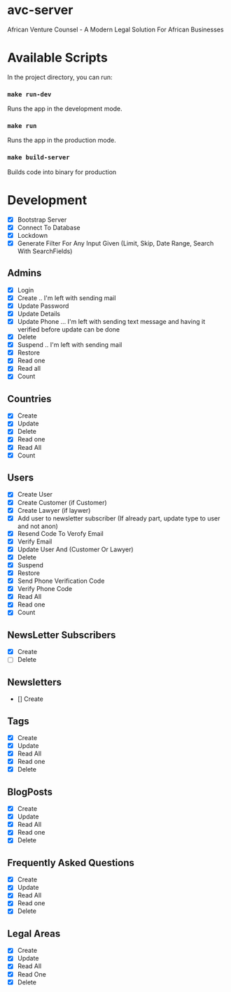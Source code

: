 # avc-server

African Venture Counsel - A Modern Legal Solution For African Businesses

# Available Scripts

In the project directory, you can run:

### `make run-dev`

Runs the app in the development mode.

### `make run`

Runs the app in the production mode.

### `make build-server`

Builds code into binary for production

# Development

- [x] Bootstrap Server
- [x] Connect To Database
- [x] Lockdown
- [x] Generate Filter For Any Input Given (Limit, Skip, Date Range, Search With SearchFields)

## Admins

- [x] Login
- [x] Create .. I'm left with sending mail
- [x] Update Password
- [x] Update Details
- [x] Update Phone ... I'm left with sending text message and having it verified before update can be done
- [x] Delete
- [x] Suspend .. I'm left with sending mail
- [x] Restore
- [x] Read one
- [x] Read all
- [x] Count

## Countries

- [x] Create
- [x] Update
- [x] Delete
- [x] Read one
- [x] Read All
- [x] Count

## Users

- [x] Create User
- [x] Create Customer (if Customer)
- [x] Create Lawyer (if laywer)
- [x] Add user to newsletter subscriber (If already part, update type to user and not anon)
- [x] Resend Code To Verofy Email
- [x] Verify Email
- [x] Update User And (Customer Or Lawyer)
- [x] Delete
- [x] Suspend
- [x] Restore
- [x] Send Phone Verification Code
- [x] Verify Phone Code
- [x] Read All
- [x] Read one
- [x] Count

## NewsLetter Subscribers

- [x] Create
- [ ] Delete

## Newsletters

- [] Create

## Tags

- [x] Create
- [x] Update
- [x] Read All
- [x] Read one
- [x] Delete

## BlogPosts

- [x] Create
- [x] Update
- [x] Read All
- [x] Read one
- [x] Delete

## Frequently Asked Questions

- [x] Create
- [x] Update
- [x] Read All
- [x] Read one
- [x] Delete

## Legal Areas

- [x] Create
- [x] Update
- [x] Read All
- [x] Read One
- [x] Delete
